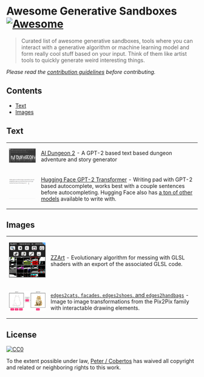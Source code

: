 # Awesome Generative Sandboxes [![Awesome](https://cdn.rawgit.com/sindresorhus/awesome/d7305f38d29fed78fa85652e3a63e154dd8e8829/media/badge.svg)](https://github.com/sindresorhus/awesome)

> Curated list of awesome generative sandboxes, tools where you can interact with a generative algorithm or machine learning model and form really cool stuff based on your input. Think of them like artist tools to quickly generate weird interesting things.

*Please read the [contribution guidelines](CONTRIBUTING.MD) before contributing.*

## Contents

- [Text](#text)
- [Images](#images)

## Text

<table><tbody>
<tr><td>

![AIDungeon ASCII Logo](media/aidungeon.png)

</td><td>

[AI Dungeon 2](https://colab.research.google.com/github/nickwalton/AIDungeon/blob/ab5a67fdcda4f20651d3158d8a822d1bbf699f2b/AIDungeon_2.ipynb) - A GPT-2 based text based dungeon adventure and story generator

</td></tr>
<tr><td>

![Hugging Face Transformer demo](media/huggingFace.gif)

</td><td>

[Hugging Face GPT-2 Transformer](https://transformer.huggingface.co/doc/gpt2-large) - Writing pad with GPT-2 based autocomplete, works best with a couple sentences before autocompleting. Hugging Face also has [a ton of other models](https://transformer.huggingface.co/) available to write with.

</td></tr>
</tbody></table>

## Images

<table><tbody>
<tr><td>

![ZZArt Screenshot showing UI interface](media/zzart.png)

</td><td>

[ZZArt](http://zzart.3d2k.com/) - Evolutionary algorithm for messing with GLSL shaders with an export of the associated GLSL code.

</td></tr>
<tr><td>

![Pix2Pix Demo](media/edges2cats.png)

</td><td>

[`edges2cats`, `facades`, `edges2shoes`, and `edges2handbags`](https://affinelayer.com/pixsrv/) - Image to image transformations from the Pix2Pix family with interactable drawing elements.

</td></tr>
</tbody></table>

## License

[![CC0](http://mirrors.creativecommons.org/presskit/buttons/88x31/svg/cc-zero.svg)](https://creativecommons.org/publicdomain/zero/1.0/)

To the extent possible under law, [Peter / Cobertos](http://cobertos.com) has waived all copyright and related or neighboring rights to this work.

